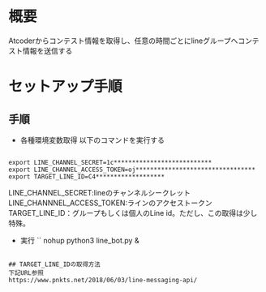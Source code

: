 # 概要
Atcoderからコンテスト情報を取得し、任意の時間ごとにlineグループへコンテスト情報を送信する

# セットアップ手順
## 手順
- 各種環境変数取得
以下のコマンドを実行する
```

export LINE_CHANNEL_SECRET=1c***************************
export LINE_CHANNEL_ACCESS_TOKEN=oj*********************************
export TARGET_LINE_ID=C4*******************
```

LINE_CHANNEL_SECRET:lineのチャンネルシークレット
LINE_CHANNNEL_ACCESS_TOKEN:ラインのアクセストークン
TARGET_LINE_ID：グループもしくは個人のLine id。ただし、この取得は少し特殊。



- 実行
``
nohup python3 line_bot.py &
```

## TARGET_LINE_IDの取得方法
下記URL参照
https://www.pnkts.net/2018/06/03/line-messaging-api/


